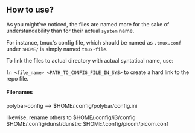 ## How to use?

As you might've noticed, the files are named more for the sake of understandability than for their actual `system` name.

For instance, tmux's config file, which should be named as `.tmux.conf` under `$HOME/` is simply named `tmux-file`.

To link the files to actual directory with actual syntatical name, use:

`ln <file_name> <PATH_TO_CONFIG_FILE_IN_SYS>` 
to create a hard link to the repo file.

#### Filenames
polybar-config --> $HOME/.config/polybar/config.ini

likewise, rename others to $HOME/.config/i3/config $HOME/.config/dunst/dunstrc $HOME/.config/picom/picom.conf

